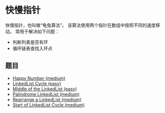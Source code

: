 # 快慢指针

快慢指针，也叫做“龟兔算法”。 该算法使用两个指针在数组中按照不同的速度移动。
常用于解决如下问题：

* 判断列表是否有环
* 循环链表查找入环点

## 题目

* [Happy Number (medium)](./Happy&#32;Number&#32;(medium).java)
* [LinkedList Cycle (easy)](./LinkedList&#32;Cycle&#32;(easy)&#32;.java)
* [Middle of the LinkedList (easy)](./Middle&#32;of&#32;the&#32;LinkedList&#32;(easy).java)
* [Palindrome LinkedList (medium)](./Palindrome&#32;LinkedList&#32;(medium)&#32;#&#32;.java)
* [Rearrange a LinkedList (medium)](./Rearrange&#32;a&#32;LinkedList&#32;(medium)&#32;#&#32;.java)
* [Start of LinkedList Cycle (medium)](./Start&#32;of&#32;LinkedList&#32;Cycle&#32;(medium)&#32;.java)
